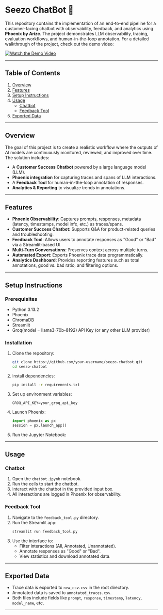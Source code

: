 # **Seezo ChatBot** 🤖


This repository contains the implementation of an end-to-end pipeline for a customer-facing chatbot with observability, feedback, and analytics using **Phoenix by Arize**. The project demonstrates LLM observability, tracing, evaluation workflows, and human-in-the-loop annotation.
For a detailed walkthrough of the project, check out the demo video:

[![Watch the Demo Video](https://img.youtube.com/vi/Y1J92fNNjNk/0.jpg)](https://www.youtube.com/watch?v=Y1J92fNNjNk)

---

## **Table of Contents**
1. [Overview](#overview)
2. [Features](#features)
3. [Setup Instructions](#setup-instructions)
4. [Usage](#usage)
   - [Chatbot](#chatbot)
   - [Feedback Tool](#feedback-tool)
5. [Exported Data](#exported-data)

---

## **Overview**

The goal of this project is to create a realistic workflow where the outputs of AI models are continuously monitored, reviewed, and improved over time. The solution includes:
- A **Customer Success Chatbot** powered by a large language model (LLM).
- **Phoenix integration** for capturing traces and spans of LLM interactions.
- A **Feedback Tool** for human-in-the-loop annotation of responses.
- **Analytics & Reporting** to visualize trends in annotations.



---

## **Features**


- **Phoenix Observability**: Captures prompts, responses, metadata (latency, timestamps, model info, etc.) as traces/spans.
- **Customer Success Chatbot**: Supports Q&A for product-related queries and troubleshooting.
- **Feedback Tool**: Allows users to annotate responses as "Good" or "Bad" via a Streamlit-based UI.
- **Multi-Turn Conversations**: Preserves context across multiple turns.
- **Automated Export**: Exports Phoenix trace data programmatically.
- **Analytics Dashboard**: Provides reporting features such as total annotations, good vs. bad ratio, and filtering options.

---

## **Setup Instructions**

### Prerequisites
- Python 3.13.2
- Phoenix
- ChromaDB
- Streamlit
- Groq(model = llama3-70b-8192) API Key (or any other LLM provider)

### Installation
1. Clone the repository:
   ```bash
   git clone https://github.com/your-username/seezo-chatbot.git
   cd seezo-chatbot
   ```
2. Install dependencies:
   ```bash
   pip install -r requirements.txt
   ```

3. Set up environment variables:
     ```plaintext
     GROQ_API_KEY=your_groq_api_key
     
     ```

4. Launch Phoenix:
   ```python
   import phoenix as px
   session = px.launch_app()
   ```

5. Run the Jupyter Notebook:

---

## **Usage**

### **Chatbot**
1. Open the `chatbot.ipynb` notebook.
2. Run the cells to start the chatbot.
3. Interact with the chatbot in the provided input box.
4. All interactions are logged in Phoenix for observability.

### **Feedback Tool**
1. Navigate to the `feedback_tool.py` directory.
2. Run the Streamlit app:
   ```bash
   streamlit run feedback_tool.py
   ```
3. Use the interface to:
   - Filter interactions (All, Annotated, Unannotated).
   - Annotate responses as "Good" or "Bad".
   - View statistics and download annotated data.

---

## **Exported Data**

- Trace data is exported to `new_csv.csv` in the root directory.
- Annotated data is saved to `annotated_traces.csv`.
- Both files include fields like `prompt`, `response`, `timestamp`, `latency`, `model_name`, etc.

---
